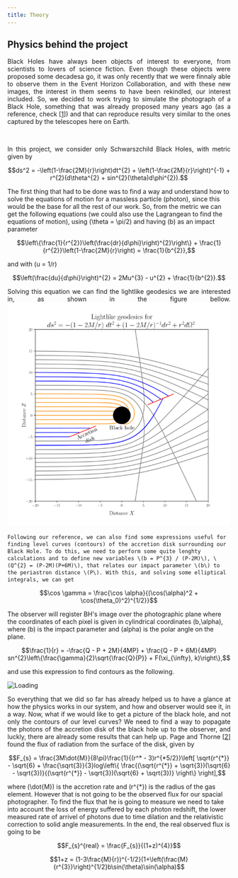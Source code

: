 ```yaml
---
title: Theory
---
```


<h2>Physics behind the project</h2>

<html>
<head>
  <meta charset="utf-8">
  <meta name="viewport" content="width=device-width">
  <title>MathJax example</title>
  <script src="https://polyfill.io/v3/polyfill.min.js?features=es6"></script>
  <script id="MathJax-script" async
          src="https://cdn.jsdelivr.net/npm/mathjax@3/es5/tex-mml-chtml.js">
  </script>
</head>
<body>
  <p style="text-align:justify">Black Holes have always been objects of interest to everyone, from scientists to lovers of science fiction. Even though these objects were proposed some decadesa go, it was only recently that we were finnaly able to observe them in the Event Horizon Collaboration, and with these new images, the interest in them seems to have been rekindled, our interest included. So, we decided to work trying to simulate the photograph of a Black Hole, something that was already proposed many years ago (as a reference, check [<a href="https://ui.adsabs.harvard.edu/abs/1979A%26A....75..228L/abstract">1</a>]) and that can reproduce results very similar to the ones captured by the telescopes here on Earth.</p>
<br>
 <p style="text-align:justify"> In this project, we consider only Schwarszchild Black Holes, with metric given by
   
   $$ds^2 = -\left(1-\frac{2M}{r}\right)dt^{2} + \left(1-\frac{2M}{r}\right)^{-1} + r^{2}(d\theta^{2} + sin^{2}(\theta)d\phi^{2}).$$
   
   The first thing that had to be done was to find a way and understand how to solve the equations of motion for a massless particle (photon), since this would be the base for all the rest of our work. So, from the metric we can get the following equations (we could also use the Lagrangean to find the equations of motion), using \(\theta = \pi/2\) and having \(b\) as an impact parameter

   $$\left\{\frac{1}{r^{2}}\left(\frac{dr}{d\phi}\right)^{2}\right\} + \frac{1}{r^{2}}\left(1-\frac{2M}{r}\right) = \frac{1}{b^{2}},$$
   
and with \(u = 1/r\)</p>
   
   $$\left(\frac{du}{d\phi}\right)^{2} = 2Mu^{3} - u^{2} + \frac{1}{b^{2}}.$$
   
  <p style="text-align:justify">Solving this equation we can find the lightlike geodesics we are interested in, as shown in the figure bellow. 
    
   <img src="/images/trajectories_9900.png" alt="Loading" title="Loading" class="center" />
    
    Following our reference, we can also find some expressions useful for finding level curves (contours) of the accretion disk surrounding our Black Hole. To do this, we need to perform some quite lenghty calculations and to define new variables \(b = P^{3} / (P-2M)\), \(Q^{2} = (P-2M)(P+6M)\), that relates our impact parameter \(b\) to the periastron distance \(P\). With this, and solving some elliptical integrals, we can get
    
   $$\cos \gamma = \frac{\cos \alpha}{(\cos(\alpha)^2 + \cos(\theta_0)^2)^{1/2}}$$

  The observer will register BH's image over the photographic plane where the coordinates of each pixel is given in cylindrical coordinates \(b,\alpha\), where \(b\) is the      impact parameter and \(alpha\) is the polar angle on the plane.
  
   $$\frac{1}{r} = -\frac{Q - P + 2M}{4MP} + \frac{Q - P + 6M}{4MP} sn^{2}\left\{\frac{\gamma}{2}\sqrt{\frac{Q}{P}} + F(\xi_{\infty}, k)\right\},$$
    
   and use this expression to find contours as the following.</p>
  
  <img src="/images/contour.png" alt="Loading" title="Loading" class="center" />

  <p style="text-align:justify">So everything that we did so far has already helped us to have a glance at how the physics works in our system, and how and observer would see it, in a way. Now, what if we would like to get a picture of the black hole, and not only the contours of our level curves? We need to find a way to popagate the photons of the accretion disk of the black hole up to the observer, and luckly, there are already some results that can help up. Page and Thorne [<a href="https://ui.adsabs.harvard.edu/abs/1974ApJ...191..499P/abstract">2</a>] found the flux of radiation from the surface of the disk, given by </p>

   $$F_{s} = \frac{3M\dot{M}}{8\pi}\frac{1}{(r^* - 3)r^{*5/2}}\left[ \sqrt{r^{*}} - \sqrt{6} + \frac{\sqrt{3}}{3}log\left\{ \frac{(\sqrt{r^{*}} + \sqrt{3})(\sqrt{6} - \sqrt{3})}{(\sqrt{r^{*}} - \sqrt{3})(\sqrt{6} + \sqrt{3})} \right\} \right],$$
  
  where \(\dot{M}\) is the accretion rate and \(r^{*}\) is the radius of the gas element. However that is not going to be the observed flux for our spacial photographer. To find the flux that he is going to measure we need to take into account the loss of energy suffered by each photon redshift, the lower measured rate of arrivel of photons due to time dilation and the relativistic correction to solid angle measurements. In the end, the real observed flux is going to be
  
  $$F_{s}^{real} = \frac{F_{s}}{(1+z)^{4}}$$
  
  
  

   $$1+z = (1-3\frac{M}{r})^{-1/2}(1+\left(\frac{M}{r^{3}}\right)^{1/2}b\sin(\theta)\sin(\alpha)$$
  
  
<body>
